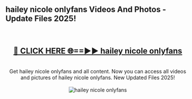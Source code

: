 <h2>hailey nicole onlyfans Videos And Photos - Update Files 2025!</h2>
<br>
<div align="center">
<h2><a href="https://linkcuts.com/hfmhzwbr" rel="nofollow">🔴 CLICK HERE 🌐==►► hailey nicole onlyfans</a></h2>
<br>
Get hailey nicole onlyfans and all content. Now you can access all videos and pictures of hailey nicole onlyfans. New Updated Files 2025!
<br>
<br>
<a href="https://linkcuts.com/hfmhzwbr" rel="nofollow" data-target="animated-image.originalLink"><img src="https://i.ibb.co.com/WyWwxjT/player-gif2.gif" alt="hailey nicole onlyfans" style="max-width: 100%; display: inline-block;" data-target="animated-image.originalImage"></a>
</div>
<br>